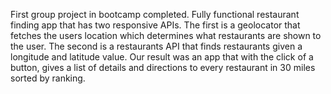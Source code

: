 First group project in bootcamp completed. 
Fully functional restaurant finding app that has two responsive APIs. 
The first is a geolocator that fetches the users location which determines what restaurants are shown to the user.
The second is a restaurants API that finds restaurants given a longitude and latitude value.
Our result was an app that with the click of a button, gives a list of details and directions to every restaurant in 30 miles sorted by ranking.
